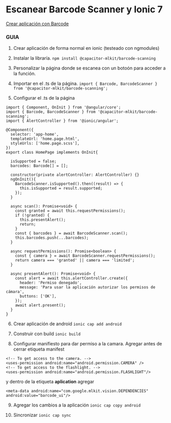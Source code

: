 # Escanear Barcode Scanner y Ionic 7

[Crear aplicación con Barcode](https://ionic.io/blog/how-to-build-an-ionic-barcode-scanner-with-capacitor)

### GUIA
1. Crear aplicación de forma normal en ionic (testeado con ngmodules)

2. Instalar la libraría.
`npm install @capacitor-mlkit/barcode-scanning`

3. Personalizar la página donde se escanea con un botoón para acceder a la función.

4. Importar en el .ts de la página.
`import { Barcode, BarcodeScanner } from '@capacitor-mlkit/barcode-scanning';`

5. Configurar el .ts de la página

```
import { Component, OnInit } from '@angular/core';
import { Barcode, BarcodeScanner } from '@capacitor-mlkit/barcode-scanning';
import { AlertController } from '@ionic/angular';

@Component({
  selector: 'app-home',
  templateUrl: 'home.page.html',
  styleUrls: ['home.page.scss'],
})
export class HomePage implements OnInit{

  isSupported = false;
  barcodes: Barcode[] = [];

  constructor(private alertController: AlertController) {}
  ngOnInit(){
    BarcodeScanner.isSupported().then((result) => {
      this.isSupported = result.supported;
    });
  }

  async scan(): Promise<void> {
    const granted = await this.requestPermissions();
    if (!granted) {
      this.presentAlert();
      return;
    }
    const { barcodes } = await BarcodeScanner.scan();
    this.barcodes.push(...barcodes);
  }

  async requestPermissions(): Promise<boolean> {
    const { camera } = await BarcodeScanner.requestPermissions();
    return camera === 'granted' || camera === 'limited';
  }

  async presentAlert(): Promise<void> {
    const alert = await this.alertController.create({
      header: 'Permiso denegado',
      message: 'Para usar la aplicación autorizar los permisos de cámara',
      buttons: ['OK'],
    });
    await alert.present();
  }
}
```

6. Crear aplicación de android
`ionic cap add android`

7. Construir con build
`ionic build`

8. Configurar manifiesto para dar permiso a la camara. Agregar antes de cerrar etiqueta manifest
```
<!-- To get access to the camera. -->
<uses-permission android:name="android.permission.CAMERA" />
<!-- To get access to the flashlight. -->
<uses-permission android:name="android.permission.FLASHLIGHT"/>
```

y dentro de la etiqueta **aplication** agregar
```
<meta-data android:name="com.google.mlkit.vision.DEPENDENCIES" android:value="barcode_ui"/>
```

9. Agregar los cambios a la aplicación
`ionic cap copy android`


10. Sincronizar
`ionic cap sync`